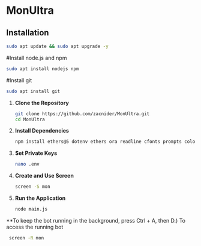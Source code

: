 # MonUltra

## Installation 
```bash
sudo apt update && sudo apt upgrade -y
```
#Install node.js and npm
```bash
sudo apt install nodejs npm
```
#Install git
```bash
sudo apt install git
```
1. **Clone the Repository**
   ```bash
   git clone https://github.com/zacnider/MonUltra.git
   cd MonUltra
   ```
2. **Install Dependencies**
   ```bash
   npm install ethers@5 dotenv ethers ora readline cfonts prompts colors axios chalk figlet solc
   ```
3. **Set Private Keys**
   ```bash
   nano .env  
   ```
4. **Create and Use Screen**
   ```bash
   screen -S mon
   ```
5. **Run the Application**
   ```bash
   node main.js
   ```
**To keep the bot running in the background, press Ctrl + A, then D.)
To access the running bot 
 ```bash
  screen -R mon
 ```

